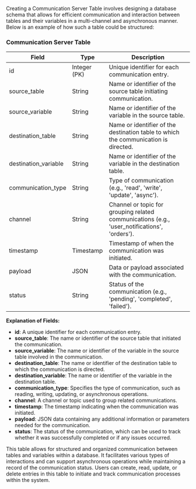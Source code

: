 Creating a Communication Server Table involves designing a database schema that allows for efficient communication and interaction between tables and their variables in a multi-channel and asynchronous manner. Below is an example of how such a table could be structured:

### Communication Server Table

| Field                | Type         | Description                                                                                   |
|----------------------|--------------|-----------------------------------------------------------------------------------------------|
| id                   | Integer (PK) | Unique identifier for each communication entry.                                                |
| source_table         | String       | Name or identifier of the source table initiating communication.                                |
| source_variable      | String       | Name or identifier of the variable in the source table.                                        |
| destination_table    | String       | Name or identifier of the destination table to which the communication is directed.           |
| destination_variable | String       | Name or identifier of the variable in the destination table.                                    |
| communication_type    | String       | Type of communication (e.g., 'read', 'write', 'update', 'async').                               |
| channel              | String       | Channel or topic for grouping related communications (e.g., 'user_notifications', 'orders'). |
| timestamp            | Timestamp    | Timestamp of when the communication was initiated.                                             |
| payload              | JSON         | Data or payload associated with the communication.                                             |
| status               | String       | Status of the communication (e.g., 'pending', 'completed', 'failed').                           |

**Explanation of Fields:**

- **id**: A unique identifier for each communication entry.
- **source_table**: The name or identifier of the source table that initiated the communication.
- **source_variable**: The name or identifier of the variable in the source table involved in the communication.
- **destination_table**: The name or identifier of the destination table to which the communication is directed.
- **destination_variable**: The name or identifier of the variable in the destination table.
- **communication_type**: Specifies the type of communication, such as reading, writing, updating, or asynchronous operations.
- **channel**: A channel or topic used to group related communications.
- **timestamp**: The timestamp indicating when the communication was initiated.
- **payload**: JSON data containing any additional information or parameters needed for the communication.
- **status**: The status of the communication, which can be used to track whether it was successfully completed or if any issues occurred.

This table allows for structured and organized communication between tables and variables within a database. It facilitates various types of interactions and can support asynchronous operations while maintaining a record of the communication status. Users can create, read, update, or delete entries in this table to initiate and track communication processes within the system.